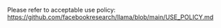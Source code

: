 Please refer to acceptable use policy: https://github.com/facebookresearch/llama/blob/main/USE_POLICY.md

